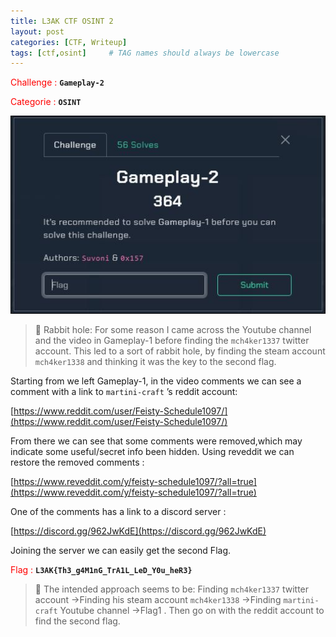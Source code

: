 ```yaml
---
title: L3AK CTF OSINT 2
layout: post
categories: [CTF, Writeup]
tags: [ctf,osint]     # TAG names should always be lowercase
---
```

<span style="color:red">Challenge : </span> **`Gameplay-2`**

<span style="color:red">Categorie : </span> **`OSINT`**

![gameplay2.jpg](/images/gameplay2.jpg)

>🔑 Rabbit hole: For some reason I came across the Youtube channel and the video in Gameplay-1 before finding the `mch4ker1337` twitter account. This led to a sort of rabbit hole, by finding the steam account `mch4ker1338` and thinking it was the key to the second flag.


Starting from we left Gameplay-1, in the video comments we can see a comment with a link to `martini-craft` ’s reddit account:

[https://www.reddit.com/user/Feisty-Schedule1097/](https://www.reddit.com/user/Feisty-Schedule1097/)

From there we can see that some comments were removed,which may indicate some useful/secret info been hidden. Using reveddit we can restore the removed comments :

[https://www.reveddit.com/y/feisty-schedule1097/?all=true](https://www.reveddit.com/y/feisty-schedule1097/?all=true)

One of the comments has a link to a discord server : 

[https://discord.gg/962JwKdE](https://discord.gg/962JwKdE)

Joining the server we can easily get the second Flag.

<span style="color:red">Flag : </span> **`L3AK{Th3_g4M1nG_TrA1L_LeD_Y0u_heR3}`**


>🔑 The intended approach seems to be: Finding `mch4ker1337` twitter account →Finding his steam account `mch4ker1338` →Finding `martini-craft` Youtube channel →Flag1 . Then go on with the reddit account to find the second flag.
